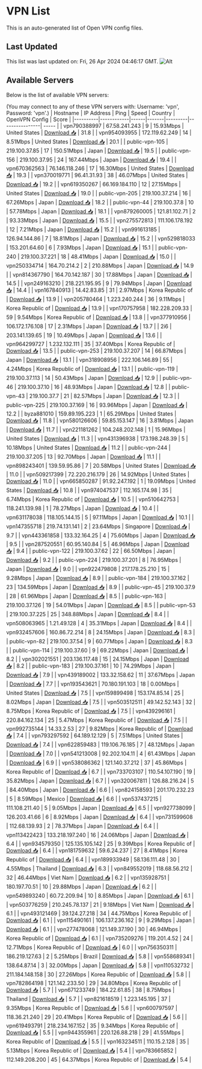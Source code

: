 # VPN List

This is an auto-generated list of Open VPN config files.

## Last Updated

This list was last updated on: Fri, 26 Apr 2024 04:46:17 GMT.
![Alt](https://repobeats.axiom.co/api/embed/186b98318ef1479477931607c1ad7d823f12451f.svg "Repobeats analytics image")

## Available Servers

Below is the list of available VPN servers:

(You may connect to any of these VPN servers with: Username: 'vpn', Password: 'vpn'.)
| Hostname | IP Address | Ping | Speed | Country | OpenVPN Config | Score |
|----------|------------|------|-------|---------|----------------| ----- |
| vpn790388997 | 67.58.241.243 | 9 | 15.93Mbps | United States | [Download 📥](./configs/server_0_US.ovpn) | 31.8 |
| vpn954093955 | 172.119.62.249 | 14 | 8.51Mbps | United States | [Download 📥](./configs/server_1_US.ovpn) | 20.1 |
| public-vpn-105 | 219.100.37.85 | 17 | 150.51Mbps | Japan | [Download 📥](./configs/server_2_JP.ovpn) | 19.5 |
| public-vpn-156 | 219.100.37.95 | 24 | 167.44Mbps | Japan | [Download 📥](./configs/server_3_JP.ovpn) | 19.4 |
| vpn670362563 | 76.146.118.246 | 17 | 16.30Mbps | United States | [Download 📥](./configs/server_4_US.ovpn) | 19.3 |
| vpn370019771 | 96.41.31.93 | 38 | 46.07Mbps | United States | [Download 📥](./configs/server_5_US.ovpn) | 19.2 |
| vpn619350267 | 66.169.184.110 | 12 | 27.15Mbps | United States | [Download 📥](./configs/server_6_US.ovpn) | 19.0 |
| public-vpn-205 | 219.100.37.214 | 16 | 67.26Mbps | Japan | [Download 📥](./configs/server_7_JP.ovpn) | 18.2 |
| public-vpn-44 | 219.100.37.8 | 10 | 57.78Mbps | Japan | [Download 📥](./configs/server_8_JP.ovpn) | 18.1 |
| vpn879260005 | 121.81.102.71 | 2 | 93.33Mbps | Japan | [Download 📥](./configs/server_9_JP.ovpn) | 15.5 |
| vpn275572813 | 111.106.178.192 | 12 | 7.21Mbps | Japan | [Download 📥](./configs/server_10_JP.ovpn) | 15.2 |
| vpn991613185 | 126.94.144.86 | 7 | 18.81Mbps | Japan | [Download 📥](./configs/server_11_JP.ovpn) | 15.2 |
| vpn529818033 | 153.201.64.60 | 6 | 7.93Mbps | Japan | [Download 📥](./configs/server_12_JP.ovpn) | 15.1 |
| public-vpn-240 | 219.100.37.221 | 18 | 48.41Mbps | Japan | [Download 📥](./configs/server_13_JP.ovpn) | 15.0 |
| vpn250334714 | 164.70.214.2 | 2 | 210.88Mbps | Japan | [Download 📥](./configs/server_14_JP.ovpn) | 14.9 |
| vpn814367790 | 164.70.142.187 | 30 | 17.88Mbps | Japan | [Download 📥](./configs/server_15_JP.ovpn) | 14.5 |
| vpn249163210 | 218.221.195.95 | 9 | 79.94Mbps | Japan | [Download 📥](./configs/server_16_JP.ovpn) | 14.4 |
| vpn167840913 | 14.42.83.85 | 31 | 2.97Mbps | Korea Republic of | [Download 📥](./configs/server_17_KR.ovpn) | 13.9 |
| vpn205780464 | 1.223.240.244 | 36 | 9.11Mbps | Korea Republic of | [Download 📥](./configs/server_18_KR.ovpn) | 13.9 |
| vpn170757958 | 182.228.209.33 | 59 | 9.54Mbps | Korea Republic of | [Download 📥](./configs/server_19_KR.ovpn) | 13.8 |
| vpn377910956 | 106.172.176.108 | 17 | 2.31Mbps | Japan | [Download 📥](./configs/server_20_JP.ovpn) | 13.7 |
| 2i6 | 203.141.139.65 | 19 | 10.49Mbps | Japan | [Download 📥](./configs/server_21_JP.ovpn) | 13.6 |
| vpn964299727 | 1.232.132.111 | 35 | 37.40Mbps | Korea Republic of | [Download 📥](./configs/server_22_KR.ovpn) | 13.5 |
| public-vpn-253 | 219.100.37.207 | 14 | 66.87Mbps | Japan | [Download 📥](./configs/server_23_JP.ovpn) | 13.1 |
| vpn318908956 | 222.106.146.89 | 55 | 4.24Mbps | Korea Republic of | [Download 📥](./configs/server_24_KR.ovpn) | 13.1 |
| public-vpn-119 | 219.100.37.113 | 14 | 50.43Mbps | Japan | [Download 📥](./configs/server_25_JP.ovpn) | 12.9 |
| public-vpn-46 | 219.100.37.10 | 16 | 48.93Mbps | Japan | [Download 📥](./configs/server_26_JP.ovpn) | 12.8 |
| public-vpn-43 | 219.100.37.7 | 21 | 82.57Mbps | Japan | [Download 📥](./configs/server_27_JP.ovpn) | 12.3 |
| public-vpn-225 | 219.100.37.169 | 16 | 93.96Mbps | Japan | [Download 📥](./configs/server_28_JP.ovpn) | 12.2 |
| byza881010 | 159.89.195.223 | 1 | 65.29Mbps | United States | [Download 📥](./configs/server_29_US.ovpn) | 11.8 |
| vpn580126606 | 59.85.153.147 | 16 | 3.81Mbps | Japan | [Download 📥](./configs/server_30_JP.ovpn) | 11.7 |
| vpn221181262 | 104.248.202.148 | 1 | 15.96Mbps | United States | [Download 📥](./configs/server_31_US.ovpn) | 11.3 |
| vpn431396938 | 173.198.248.39 | 5 | 10.18Mbps | United States | [Download 📥](./configs/server_32_US.ovpn) | 11.2 |
| public-vpn-244 | 219.100.37.205 | 13 | 92.70Mbps | Japan | [Download 📥](./configs/server_33_JP.ovpn) | 11.1 |
| vpn898243401 | 139.59.95.86 | 7 | 20.58Mbps | United States | [Download 📥](./configs/server_34_US.ovpn) | 11.0 |
| vpn509217399 | 72.220.216.179 | 26 | 14.92Mbps | United States | [Download 📥](./configs/server_35_US.ovpn) | 11.0 |
| vpn665850287 | 91.92.247.192 | 1 | 19.09Mbps | United States | [Download 📥](./configs/server_36_US.ovpn) | 10.8 |
| vpn974047537 | 112.165.174.98 | 35 | 6.74Mbps | Korea Republic of | [Download 📥](./configs/server_37_KR.ovpn) | 10.5 |
| vpn510642753 | 118.241.139.98 | 1 | 78.27Mbps | Japan | [Download 📥](./configs/server_38_JP.ovpn) | 10.4 |
| vpn631178038 | 118.105.144.15 | 5 | 97.11Mbps | Japan | [Download 📥](./configs/server_39_JP.ovpn) | 10.1 |
| vpn147355718 | 219.74.131.141 | 2 | 23.64Mbps | Singapore | [Download 📥](./configs/server_40_SG.ovpn) | 9.7 |
| vpn443361858 | 133.32.164.25 | 4 | 75.60Mbps | Japan | [Download 📥](./configs/server_41_JP.ovpn) | 9.5 |
| vpn287520551 | 60.95.140.84 | 5 | 46.96Mbps | Japan | [Download 📥](./configs/server_42_JP.ovpn) | 9.4 |
| public-vpn-122 | 219.100.37.62 | 22 | 66.50Mbps | Japan | [Download 📥](./configs/server_43_JP.ovpn) | 9.2 |
| public-vpn-224 | 219.100.37.201 | 8 | 76.95Mbps | Japan | [Download 📥](./configs/server_44_JP.ovpn) | 9.0 |
| vpn922479808 | 217.178.25.210 | 15 | 9.28Mbps | Japan | [Download 📥](./configs/server_45_JP.ovpn) | 8.9 |
| public-vpn-184 | 219.100.37.162 | 23 | 134.59Mbps | Japan | [Download 📥](./configs/server_46_JP.ovpn) | 8.9 |
| public-vpn-45 | 219.100.37.9 | 28 | 61.96Mbps | Japan | [Download 📥](./configs/server_47_JP.ovpn) | 8.5 |
| public-vpn-163 | 219.100.37.126 | 19 | 54.01Mbps | Japan | [Download 📥](./configs/server_48_JP.ovpn) | 8.5 |
| public-vpn-53 | 219.100.37.225 | 25 | 348.88Mbps | Japan | [Download 📥](./configs/server_49_JP.ovpn) | 8.4 |
| vpn508063965 | 1.21.49.128 | 4 | 35.31Mbps | Japan | [Download 📥](./configs/server_50_JP.ovpn) | 8.4 |
| vpn932457606 | 160.86.72.214 | 8 | 24.15Mbps | Japan | [Download 📥](./configs/server_51_JP.ovpn) | 8.3 |
| public-vpn-82 | 219.100.37.54 | 9 | 60.77Mbps | Japan | [Download 📥](./configs/server_52_JP.ovpn) | 8.3 |
| public-vpn-114 | 219.100.37.60 | 9 | 69.22Mbps | Japan | [Download 📥](./configs/server_53_JP.ovpn) | 8.2 |
| vpn302021551 | 203.136.117.48 | 15 | 24.15Mbps | Japan | [Download 📥](./configs/server_54_JP.ovpn) | 8.2 |
| public-vpn-183 | 219.100.37.161 | 10 | 74.29Mbps | Japan | [Download 📥](./configs/server_55_JP.ovpn) | 7.9 |
| vpn439189002 | 133.32.158.62 | 11 | 37.67Mbps | Japan | [Download 📥](./configs/server_56_JP.ovpn) | 7.7 |
| vpn193543621 | 70.180.191.103 | 18 | 0.00Mbps | United States | [Download 📥](./configs/server_57_US.ovpn) | 7.5 |
| vpn159899498 | 153.174.85.14 | 25 | 8.02Mbps | Japan | [Download 📥](./configs/server_58_JP.ovpn) | 7.5 |
| vpn503512511 | 49.142.52.143 | 32 | 8.75Mbps | Korea Republic of | [Download 📥](./configs/server_59_KR.ovpn) | 7.5 |
| vpn439296161 | 220.84.162.134 | 25 | 5.47Mbps | Korea Republic of | [Download 📥](./configs/server_60_KR.ovpn) | 7.5 |
| vpn992735144 | 14.33.2.53 | 27 | 9.82Mbps | Korea Republic of | [Download 📥](./configs/server_61_KR.ovpn) | 7.4 |
| vpn793297592 | 64.189.12.129 | 5 | 7.51Mbps | United States | [Download 📥](./configs/server_62_US.ovpn) | 7.4 |
| vpn622859483 | 119.106.76.185 | 7 | 48.12Mbps | Japan | [Download 📥](./configs/server_63_JP.ovpn) | 7.0 |
| vpn541213008 | 92.202.104.11 | 4 | 61.43Mbps | Japan | [Download 📥](./configs/server_64_JP.ovpn) | 6.9 |
| vpn538086362 | 121.140.37.212 | 37 | 45.86Mbps | Korea Republic of | [Download 📥](./configs/server_65_KR.ovpn) | 6.7 |
| vpn733703107 | 110.54.107.190 | 19 | 35.82Mbps | Japan | [Download 📥](./configs/server_66_JP.ovpn) | 6.7 |
| vpn320067811 | 126.88.216.24 | 5 | 84.40Mbps | Japan | [Download 📥](./configs/server_67_JP.ovpn) | 6.6 |
| vpn824158593 | 201.170.232.23 | 5 | 8.59Mbps | Mexico | [Download 📥](./configs/server_68_MX.ovpn) | 6.6 |
| vpn537437215 | 111.108.211.40 | 5 | 9.05Mbps | Japan | [Download 📥](./configs/server_69_JP.ovpn) | 6.5 |
| vpn927738099 | 126.203.41.66 | 6 | 8.92Mbps | Japan | [Download 📥](./configs/server_70_JP.ovpn) | 6.4 |
| vpn731599608 | 112.68.139.93 | 2 | 78.37Mbps | Japan | [Download 📥](./configs/server_71_JP.ovpn) | 6.4 |
| vpn113422423 | 133.218.197.240 | 16 | 24.06Mbps | Japan | [Download 📥](./configs/server_72_JP.ovpn) | 6.4 |
| vpn934579350 | 125.135.105.142 | 25 | 9.39Mbps | Korea Republic of | [Download 📥](./configs/server_73_KR.ovpn) | 6.4 |
| vpn181759632 | 59.6.24.237 | 27 | 8.41Mbps | Korea Republic of | [Download 📥](./configs/server_74_KR.ovpn) | 6.4 |
| vpn189933949 | 58.136.111.48 | 30 | 4.55Mbps | Thailand | [Download 📥](./configs/server_75_TH.ovpn) | 6.3 |
| vpn849552019 | 118.68.56.212 | 32 | 46.44Mbps | Viet Nam | [Download 📥](./configs/server_76_VN.ovpn) | 6.2 |
| vpn135928751 | 180.197.70.51 | 10 | 29.88Mbps | Japan | [Download 📥](./configs/server_77_JP.ovpn) | 6.2 |
| vpn549893240 | 60.72.209.94 | 10 | 8.85Mbps | Japan | [Download 📥](./configs/server_78_JP.ovpn) | 6.1 |
| vpn503776259 | 210.245.78.137 | 21 | 9.18Mbps | Viet Nam | [Download 📥](./configs/server_79_VN.ovpn) | 6.1 |
| vpn493121469 | 39.124.27.218 | 34 | 44.75Mbps | Korea Republic of | [Download 📥](./configs/server_80_KR.ovpn) | 6.1 |
| vpn115490161 | 106.137.236.162 | 9 | 9.29Mbps | Japan | [Download 📥](./configs/server_81_JP.ovpn) | 6.1 |
| vpn277478068 | 121.149.37.190 | 30 | 46.94Mbps | Korea Republic of | [Download 📥](./configs/server_82_KR.ovpn) | 6.1 |
| vpn735209276 | 119.201.4.52 | 24 | 12.71Mbps | Korea Republic of | [Download 📥](./configs/server_83_KR.ovpn) | 6.0 |
| vpn756350311 | 186.219.127.63 | 2 | 5.25Mbps | Brazil | [Download 📥](./configs/server_84_BR.ovpn) | 5.8 |
| vpn558689341 | 138.64.87.14 | 3 | 32.00Mbps | Japan | [Download 📥](./configs/server_85_JP.ovpn) | 5.8 |
| vpn110532732 | 211.184.148.158 | 30 | 27.26Mbps | Korea Republic of | [Download 📥](./configs/server_86_KR.ovpn) | 5.8 |
| vpn782864198 | 121.142.233.50 | 29 | 34.80Mbps | Korea Republic of | [Download 📥](./configs/server_87_KR.ovpn) | 5.7 |
| vpn671233749 | 184.22.61.85 | 38 | 8.75Mbps | Thailand | [Download 📥](./configs/server_88_TH.ovpn) | 5.7 |
| vpn821618519 | 1.223.145.195 | 37 | 9.35Mbps | Korea Republic of | [Download 📥](./configs/server_89_KR.ovpn) | 5.6 |
| vpn600797597 | 118.36.21.240 | 29 | 20.41Mbps | Korea Republic of | [Download 📥](./configs/server_90_KR.ovpn) | 5.6 |
| vpn619493791 | 218.234.167.152 | 35 | 9.34Mbps | Korea Republic of | [Download 📥](./configs/server_91_KR.ovpn) | 5.5 |
| vpn944355961 | 220.126.88.218 | 29 | 41.55Mbps | Korea Republic of | [Download 📥](./configs/server_92_KR.ovpn) | 5.5 |
| vpn163234511 | 110.15.2.128 | 35 | 5.13Mbps | Korea Republic of | [Download 📥](./configs/server_93_KR.ovpn) | 5.4 |
| vpn783665852 | 112.149.208.200 | 45 | 64.37Mbps | Korea Republic of | [Download 📥](./configs/server_94_KR.ovpn) | 5.4 |

